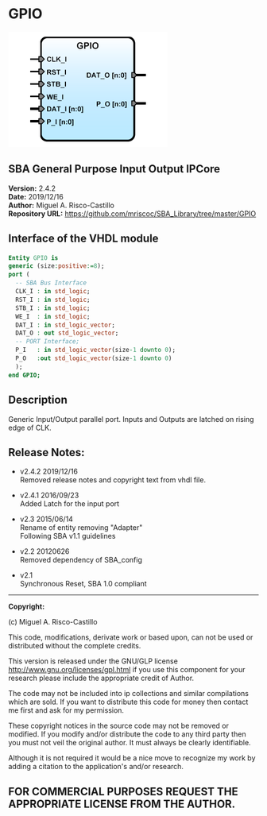 GPIO
====
![](image.png)   

SBA General Purpose Input Output IPCore
----------------------------------------

**Version:** 2.4.2  
**Date:** 2019/12/16  
**Author:** Miguel A. Risco-Castillo  
**Repository URL:** <https://github.com/mriscoc/SBA_Library/tree/master/GPIO>  

Interface of the VHDL module
----------------------------

```vhdl
Entity GPIO is
generic (size:positive:=8);
port (
  -- SBA Bus Interface
  CLK_I : in std_logic;
  RST_I : in std_logic;
  STB_I : in std_logic;
  WE_I  : in std_logic;
  DAT_I : in std_logic_vector;
  DAT_O : out std_logic_vector;
  -- PORT Interface;
  P_I   : in std_logic_vector(size-1 downto 0);
  P_O   :out std_logic_vector(size-1 downto 0)
  );
end GPIO;
```
Description
-----------
Generic Input/Output parallel port. Inputs and Outputs are latched on rising
edge of CLK.

Release Notes:
--------------
- v2.4.2 2019/12/16   
  Removed release notes and copyright text from vhdl file.  

- v2.4.1 2016/09/23   
  Added Latch for the input port 

- v2.3 2015/06/14   
  Rename of entity removing "Adapter"   
  Following SBA v1.1 guidelines

- v2.2 20120626   
  Removed dependency of SBA_config

- v2.1   
  Synchronous Reset, SBA 1.0 compliant

--------------------------------------------------------------------------------
 **Copyright:**  

 (c) Miguel A. Risco-Castillo  

 This code, modifications, derivate work or based upon, can not be used or
 distributed without the complete credits.

 This version is released under the GNU/GLP license
 http://www.gnu.org/licenses/gpl.html
 if you use this component for your research please include the appropriate
 credit of Author.

 The code may not be included into ip collections and similar compilations
 which are sold. If you want to distribute this code for money then contact me
 first and ask for my permission.

 These copyright notices in the source code may not be removed or modified.
 If you modify and/or distribute the code to any third party then you must not
 veil the original author. It must always be clearly identifiable.

 Although it is not required it would be a nice move to recognize my work by
 adding a citation to the application's and/or research.

 FOR COMMERCIAL PURPOSES REQUEST THE APPROPRIATE LICENSE FROM THE AUTHOR.
--------------------------------------------------------------------------------

